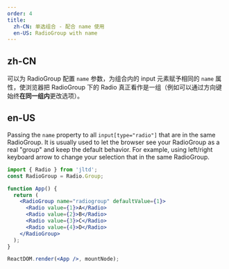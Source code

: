 ```yaml
---
order: 4
title:
  zh-CN: 单选组合 - 配合 name 使用
  en-US: RadioGroup with name
---
```


## zh-CN

可以为 RadioGroup 配置 `name` 参数，为组合内的 input 元素赋予相同的 `name` 属性，使浏览器把 RadioGroup 下的 Radio 真正看作是一组（例如可以通过方向键始终**在同一组内**更改选项）。

## en-US

Passing the `name` property to all `input[type="radio"]` that are in the same RadioGroup. It is usually used to let the browser see your RadioGroup as a real "group" and keep the default behavior. For example, using left/right keyboard arrow to change your selection that in the same RadioGroup.

```jsx
import { Radio } from 'jltd';
const RadioGroup = Radio.Group;

function App() {
  return (
    <RadioGroup name="radiogroup" defaultValue={1}>
      <Radio value={1}>A</Radio>
      <Radio value={2}>B</Radio>
      <Radio value={3}>C</Radio>
      <Radio value={4}>D</Radio>
    </RadioGroup>
  );
}

ReactDOM.render(<App />, mountNode);
```
